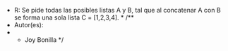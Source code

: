 * R: Se pide todas las posibles listas A y B, tal que al concatenar A con B se forma una sola lista C = [1,2,3,4]. *
/**
 * Autor(es): 
 * - Joy Bonilla
 */
